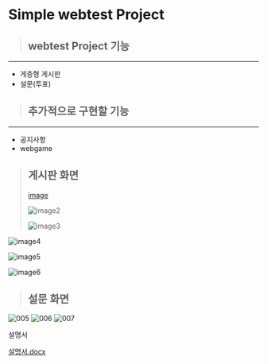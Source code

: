 # Simple webtest Project

> ## webtest Project 기능

---

- 게층형 게시판
- 설문(투표)

> ## 추가적으로 구현할 기능

---

- 공지사항
- webgame

> ## 게시판 화면
> >
> [image](https://github.com/clockstime/webtest/assets/121835035/c45d1196-e7df-439f-8077-80040275e6b5)
> >
> ![image2](https://github.com/clockstime/webtest/assets/121835035/53f41374-29b7-49ac-9c6d-49e221bd8039)
>
> ![image3](https://github.com/clockstime/webtest/assets/121835035/62985203-9410-454c-b3b7-ab55aa1bb9cd)

  ![image4](https://github.com/clockstime/webtest/assets/121835035/28a86735-b03d-4c70-a654-3b4a393057bc)

  ![image5](https://github.com/clockstime/webtest/assets/121835035/5bc24426-296f-43d7-b4d5-32ab3f09a7f2)

  ![image6](https://github.com/clockstime/webtest/assets/121835035/8028ee82-b366-4142-b1b1-521dfbdacfab)





> ## 설문 화면

![005](https://github.com/nosqljava/webtest/assets/20332975/2c0b8cd4-50a1-49d3-b543-f3d20cdd5986)
![006](https://github.com/nosqljava/webtest/assets/20332975/e8ece3d9-aa52-4504-bdac-7071dc02518b)
![007](https://github.com/nosqljava/webtest/assets/20332975/0e537403-d992-42c5-8c2a-6cf425789b06)

설명서

[설명서.docx](https://github.com/clockstime/webtest/files/12614497/default.docx)
